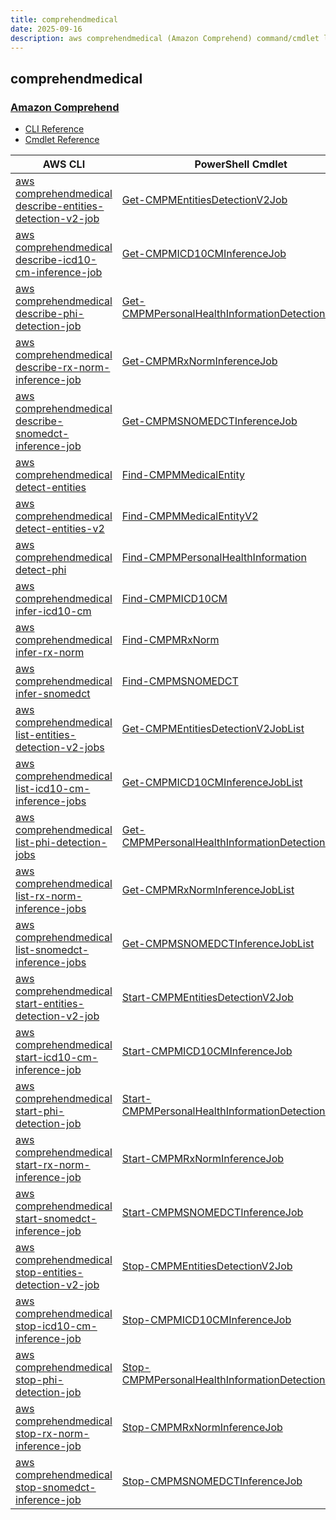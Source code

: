 ```yaml
---
title: comprehendmedical
date: 2025-09-16
description: aws comprehendmedical (Amazon Comprehend) command/cmdlet list.
---
```


## comprehendmedical

### [Amazon Comprehend](https://aws.amazon.com/comprehend/)

* [CLI Reference](https://awscli.amazonaws.com/v2/documentation/api/latest/reference/comprehendmedical/index.html)
* [Cmdlet Reference](https://docs.aws.amazon.com/powershell/latest/reference/items/AWS_Comprehend_Medical_cmdlets.html)

|AWS CLI|PowerShell Cmdlet|
|----|----|
|[aws comprehendmedical describe-entities-detection-v2-job](https://awscli.amazonaws.com/v2/documentation/api/latest/reference/comprehendmedical/describe-entities-detection-v2-job.html)|[Get-CMPMEntitiesDetectionV2Job](https://docs.aws.amazon.com/powershell/latest/reference/items/Get-CMPMEntitiesDetectionV2Job.html)|
|[aws comprehendmedical describe-icd10-cm-inference-job](https://awscli.amazonaws.com/v2/documentation/api/latest/reference/comprehendmedical/describe-icd10-cm-inference-job.html)|[Get-CMPMICD10CMInferenceJob](https://docs.aws.amazon.com/powershell/latest/reference/items/Get-CMPMICD10CMInferenceJob.html)|
|[aws comprehendmedical describe-phi-detection-job](https://awscli.amazonaws.com/v2/documentation/api/latest/reference/comprehendmedical/describe-phi-detection-job.html)|[Get-CMPMPersonalHealthInformationDetectionJob](https://docs.aws.amazon.com/powershell/latest/reference/items/Get-CMPMPersonalHealthInformationDetectionJob.html)|
|[aws comprehendmedical describe-rx-norm-inference-job](https://awscli.amazonaws.com/v2/documentation/api/latest/reference/comprehendmedical/describe-rx-norm-inference-job.html)|[Get-CMPMRxNormInferenceJob](https://docs.aws.amazon.com/powershell/latest/reference/items/Get-CMPMRxNormInferenceJob.html)|
|[aws comprehendmedical describe-snomedct-inference-job](https://awscli.amazonaws.com/v2/documentation/api/latest/reference/comprehendmedical/describe-snomedct-inference-job.html)|[Get-CMPMSNOMEDCTInferenceJob](https://docs.aws.amazon.com/powershell/latest/reference/items/Get-CMPMSNOMEDCTInferenceJob.html)|
|[aws comprehendmedical detect-entities](https://awscli.amazonaws.com/v2/documentation/api/latest/reference/comprehendmedical/detect-entities.html)|[Find-CMPMMedicalEntity](https://docs.aws.amazon.com/powershell/latest/reference/items/Find-CMPMMedicalEntity.html)|
|[aws comprehendmedical detect-entities-v2](https://awscli.amazonaws.com/v2/documentation/api/latest/reference/comprehendmedical/detect-entities-v2.html)|[Find-CMPMMedicalEntityV2](https://docs.aws.amazon.com/powershell/latest/reference/items/Find-CMPMMedicalEntityV2.html)|
|[aws comprehendmedical detect-phi](https://awscli.amazonaws.com/v2/documentation/api/latest/reference/comprehendmedical/detect-phi.html)|[Find-CMPMPersonalHealthInformation](https://docs.aws.amazon.com/powershell/latest/reference/items/Find-CMPMPersonalHealthInformation.html)|
|[aws comprehendmedical infer-icd10-cm](https://awscli.amazonaws.com/v2/documentation/api/latest/reference/comprehendmedical/infer-icd10-cm.html)|[Find-CMPMICD10CM](https://docs.aws.amazon.com/powershell/latest/reference/items/Find-CMPMICD10CM.html)|
|[aws comprehendmedical infer-rx-norm](https://awscli.amazonaws.com/v2/documentation/api/latest/reference/comprehendmedical/infer-rx-norm.html)|[Find-CMPMRxNorm](https://docs.aws.amazon.com/powershell/latest/reference/items/Find-CMPMRxNorm.html)|
|[aws comprehendmedical infer-snomedct](https://awscli.amazonaws.com/v2/documentation/api/latest/reference/comprehendmedical/infer-snomedct.html)|[Find-CMPMSNOMEDCT](https://docs.aws.amazon.com/powershell/latest/reference/items/Find-CMPMSNOMEDCT.html)|
|[aws comprehendmedical list-entities-detection-v2-jobs](https://awscli.amazonaws.com/v2/documentation/api/latest/reference/comprehendmedical/list-entities-detection-v2-jobs.html)|[Get-CMPMEntitiesDetectionV2JobList](https://docs.aws.amazon.com/powershell/latest/reference/items/Get-CMPMEntitiesDetectionV2JobList.html)|
|[aws comprehendmedical list-icd10-cm-inference-jobs](https://awscli.amazonaws.com/v2/documentation/api/latest/reference/comprehendmedical/list-icd10-cm-inference-jobs.html)|[Get-CMPMICD10CMInferenceJobList](https://docs.aws.amazon.com/powershell/latest/reference/items/Get-CMPMICD10CMInferenceJobList.html)|
|[aws comprehendmedical list-phi-detection-jobs](https://awscli.amazonaws.com/v2/documentation/api/latest/reference/comprehendmedical/list-phi-detection-jobs.html)|[Get-CMPMPersonalHealthInformationDetectionJobList](https://docs.aws.amazon.com/powershell/latest/reference/items/Get-CMPMPersonalHealthInformationDetectionJobList.html)|
|[aws comprehendmedical list-rx-norm-inference-jobs](https://awscli.amazonaws.com/v2/documentation/api/latest/reference/comprehendmedical/list-rx-norm-inference-jobs.html)|[Get-CMPMRxNormInferenceJobList](https://docs.aws.amazon.com/powershell/latest/reference/items/Get-CMPMRxNormInferenceJobList.html)|
|[aws comprehendmedical list-snomedct-inference-jobs](https://awscli.amazonaws.com/v2/documentation/api/latest/reference/comprehendmedical/list-snomedct-inference-jobs.html)|[Get-CMPMSNOMEDCTInferenceJobList](https://docs.aws.amazon.com/powershell/latest/reference/items/Get-CMPMSNOMEDCTInferenceJobList.html)|
|[aws comprehendmedical start-entities-detection-v2-job](https://awscli.amazonaws.com/v2/documentation/api/latest/reference/comprehendmedical/start-entities-detection-v2-job.html)|[Start-CMPMEntitiesDetectionV2Job](https://docs.aws.amazon.com/powershell/latest/reference/items/Start-CMPMEntitiesDetectionV2Job.html)|
|[aws comprehendmedical start-icd10-cm-inference-job](https://awscli.amazonaws.com/v2/documentation/api/latest/reference/comprehendmedical/start-icd10-cm-inference-job.html)|[Start-CMPMICD10CMInferenceJob](https://docs.aws.amazon.com/powershell/latest/reference/items/Start-CMPMICD10CMInferenceJob.html)|
|[aws comprehendmedical start-phi-detection-job](https://awscli.amazonaws.com/v2/documentation/api/latest/reference/comprehendmedical/start-phi-detection-job.html)|[Start-CMPMPersonalHealthInformationDetectionJob](https://docs.aws.amazon.com/powershell/latest/reference/items/Start-CMPMPersonalHealthInformationDetectionJob.html)|
|[aws comprehendmedical start-rx-norm-inference-job](https://awscli.amazonaws.com/v2/documentation/api/latest/reference/comprehendmedical/start-rx-norm-inference-job.html)|[Start-CMPMRxNormInferenceJob](https://docs.aws.amazon.com/powershell/latest/reference/items/Start-CMPMRxNormInferenceJob.html)|
|[aws comprehendmedical start-snomedct-inference-job](https://awscli.amazonaws.com/v2/documentation/api/latest/reference/comprehendmedical/start-snomedct-inference-job.html)|[Start-CMPMSNOMEDCTInferenceJob](https://docs.aws.amazon.com/powershell/latest/reference/items/Start-CMPMSNOMEDCTInferenceJob.html)|
|[aws comprehendmedical stop-entities-detection-v2-job](https://awscli.amazonaws.com/v2/documentation/api/latest/reference/comprehendmedical/stop-entities-detection-v2-job.html)|[Stop-CMPMEntitiesDetectionV2Job](https://docs.aws.amazon.com/powershell/latest/reference/items/Stop-CMPMEntitiesDetectionV2Job.html)|
|[aws comprehendmedical stop-icd10-cm-inference-job](https://awscli.amazonaws.com/v2/documentation/api/latest/reference/comprehendmedical/stop-icd10-cm-inference-job.html)|[Stop-CMPMICD10CMInferenceJob](https://docs.aws.amazon.com/powershell/latest/reference/items/Stop-CMPMICD10CMInferenceJob.html)|
|[aws comprehendmedical stop-phi-detection-job](https://awscli.amazonaws.com/v2/documentation/api/latest/reference/comprehendmedical/stop-phi-detection-job.html)|[Stop-CMPMPersonalHealthInformationDetectionJob](https://docs.aws.amazon.com/powershell/latest/reference/items/Stop-CMPMPersonalHealthInformationDetectionJob.html)|
|[aws comprehendmedical stop-rx-norm-inference-job](https://awscli.amazonaws.com/v2/documentation/api/latest/reference/comprehendmedical/stop-rx-norm-inference-job.html)|[Stop-CMPMRxNormInferenceJob](https://docs.aws.amazon.com/powershell/latest/reference/items/Stop-CMPMRxNormInferenceJob.html)|
|[aws comprehendmedical stop-snomedct-inference-job](https://awscli.amazonaws.com/v2/documentation/api/latest/reference/comprehendmedical/stop-snomedct-inference-job.html)|[Stop-CMPMSNOMEDCTInferenceJob](https://docs.aws.amazon.com/powershell/latest/reference/items/Stop-CMPMSNOMEDCTInferenceJob.html)|

